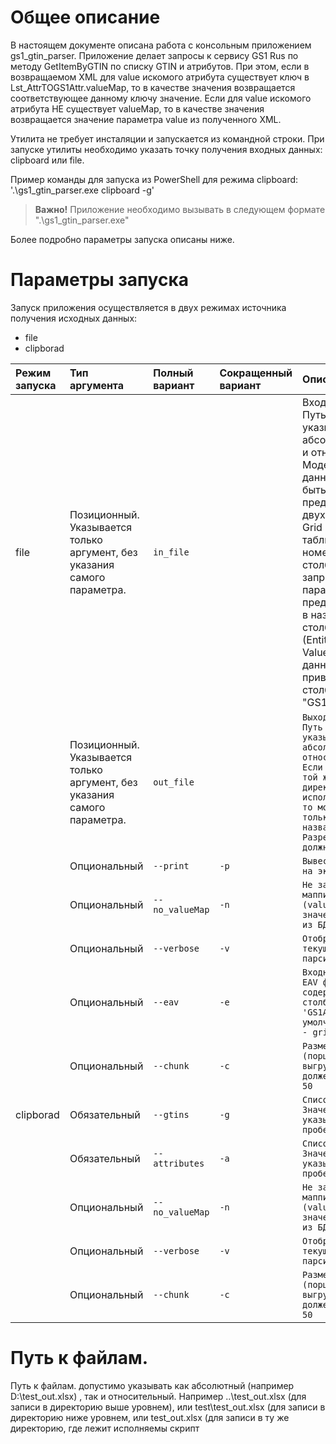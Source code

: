 # Общее описание

В настоящем документе описана работа с консольным приложением gs1_gtin_parser. Приложение делает запросы к сервису GS1 Rus по методу GetItemByGTIN по списку GTIN и атрибутов. При этом, если в возвращаемом XML для value искомого атрибута существует ключ в Lst_AttrTOGS1Attr.valueMap, то в качестве значения возвращается соответствующее данному ключу значение. Если для value искомого атрибута НЕ существует valueMap, то в качестве значения возвращается значение параметра value из полученного XML. 

Утилита не требует инсталяции и запускается из командной строки. При запуске утилиты необходимо указать точку получения входных данных: clipboard или file.

Пример команды для запуска из PowerShell для режима clipboard: '.\gs1_gtin_parser.exe clipboard -g'

> **Важно!** Приложение необходимо вызывать в следующем формате ".\gs1_gtin_parser.exe"

Более подробно параметры запуска описаны ниже.

# Параметры запуска
Запуск приложения осуществляется в двух режимах источника получения исходных данных:

- file
- clipborad

| Режим запуска                                                | Тип аргумента                                                | Полный вариант  | Сокращенный вариант                                          | Описание                                                     |
| :----------------------------------------------------------- | :----------------------------------------------------------- | :-------------- | :----------------------------------------------------------- | :----------------------------------------------------------- |
| file                                                         | Позиционный. Указывается только аргумент, без указания самого параметра. | `in_file`  |                                                              | Входной файл. Путь допустимо указывать как абсолютный, так и относительный. Модель входных данных может быть представлена в двух видах: 1. Grid (простая таблица с номерами gtin в столбец и запрашиваемыми параметрами представленными в названии столбцов. 2. EAV (Entity Attribute Value) - исходные данные приведены в двух столбцах "GTIN" и "GS1Attr" |
| |Позиционный. Указывается только аргумент, без указания самого параметра. | `out_file`                                                     |                 | `Выходной файл. Путь допустимо указывать как абсолютный, так и относительный. Если файл лежит в той же директории, что и исполняемый файл, то можно указать только его название. Разрешение фалйа должно быть .xlsx` |                                                              |
| |Опциональный                                                 | `--print`                                                      | `-p`  | `Вывести результат на экран`                                 |                                                              |
| |Опциональный                                                 | `--no_valueMap`                                               | `-n`   | `Не запрашивать маппинг (valueMap) значения атрибута из БД.` |                                                              |
| |Опциональный                                                 | `--verbose`                                                    | `-v`  | `Отображает текущий процесс парсинга GS1 RUS`                |                                                              |
| |Опциональный                                                 | `--eav`                                                        | `-e`  | `Входной файл в EAV формате, т.е. содержит два столбца 'GTIN' и 'GS1Attr. По умолчанию формат - grid` |                                                              |
| |Опциональный                                                 | `--chunk`                                                      | `-c`  | `Размер чанка (порции выгрузки). Не должен превышать 50`     |                                                              |
| clipborad                                                    | Обязательный                                                 | `--gtins`       | `-g`                                                           | `Список gtin. Значения указываются через пробел`             |
|                                                              | Обязательный                                                 | `--attributes`  | `-a`                                                         | `Список GS1Attr. Значения указываются через пробел`          |
|                                                              | Опциональный                                                 | `--no_valueMap` | `-n`                                                         | `Не запрашивать маппинг (valueMap) значения атрибута из БД.` |
|                                                              | Опциональный                                                 | `--verbose`     | `-v`                                                         | `Отображать текущий процесс парсинга GS1 RUS`                |
|                                                              | Опциональный                                                 | `--chunk`       | `-c`                                                         | `Размер чанка (порции выгрузки). Не должен превышать 50`     |


# Путь к файлам.
Путь к файлам. допустимо указывать как абсолютный (например D:\\test_out.xlsx) ,
так и относительный. Например ..\\test_out.xlsx (для записи в директорию выше уровнем),
или test\\test_out.xlsx (для записи в директорию ниже уровнем, или test_out.xlsx (для записи в ту же директорию, где лежит исполняемы скрипт